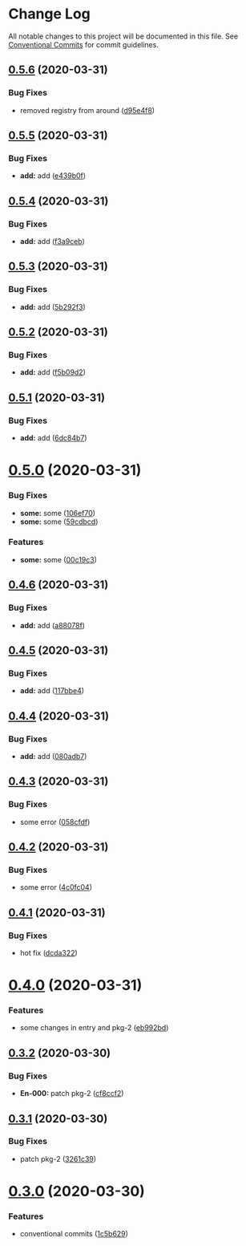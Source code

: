# Change Log

All notable changes to this project will be documented in this file.
See [Conventional Commits](https://conventionalcommits.org) for commit guidelines.

## [0.5.6](https://github.com/recreateideas/lerna-monorepo/compare/@recreateideas/pkg-2@0.5.5...@recreateideas/pkg-2@0.5.6) (2020-03-31)


### Bug Fixes

* removed registry from around ([d95e4f8](https://github.com/recreateideas/lerna-monorepo/commit/d95e4f88797dc9388fc89f03324604a5dd46f984))





## [0.5.5](https://github.com/recreateideas/lerna-monorepo/compare/@recreateideas/pkg-2@0.5.4...@recreateideas/pkg-2@0.5.5) (2020-03-31)


### Bug Fixes

* **add:** add ([e439b0f](https://github.com/recreateideas/lerna-monorepo/commit/e439b0fb7ee7f1bcdfef1adb56eac2a35fd07d26))





## [0.5.4](https://github.com/recreateideas/lerna-monorepo/compare/@recreateideas/pkg-2@0.5.3...@recreateideas/pkg-2@0.5.4) (2020-03-31)


### Bug Fixes

* **add:** add ([f3a9ceb](https://github.com/recreateideas/lerna-monorepo/commit/f3a9ceb363874355ae4b660ff9d07e1da9e85a95))





## [0.5.3](https://github.com/recreateideas/lerna-monorepo/compare/@recreateideas/pkg-2@0.5.2...@recreateideas/pkg-2@0.5.3) (2020-03-31)


### Bug Fixes

* **add:** add ([5b292f3](https://github.com/recreateideas/lerna-monorepo/commit/5b292f3414815e52fbc6472dccbbc1616443023e))





## [0.5.2](https://github.com/recreateideas/lerna-monorepo/compare/@recreateideas/pkg-2@0.5.1...@recreateideas/pkg-2@0.5.2) (2020-03-31)


### Bug Fixes

* **add:** add ([f5b09d2](https://github.com/recreateideas/lerna-monorepo/commit/f5b09d28908a0619bcc2b32603651f336bb36abf))





## [0.5.1](https://github.com/recreateideas/lerna-monorepo/compare/@recreateideas/pkg-2@0.5.0...@recreateideas/pkg-2@0.5.1) (2020-03-31)


### Bug Fixes

* **add:** add ([6dc84b7](https://github.com/recreateideas/lerna-monorepo/commit/6dc84b7dd186e7557725a1bfb3b61914b6fa0473))





# [0.5.0](https://github.com/recreateideas/lerna-monorepo/compare/@recreateideas/pkg-2@0.4.6...@recreateideas/pkg-2@0.5.0) (2020-03-31)


### Bug Fixes

* **some:** some ([106ef70](https://github.com/recreateideas/lerna-monorepo/commit/106ef706c08e568ea26cad0c4797f42fd5c91afb))
* **some:** some ([59cdbcd](https://github.com/recreateideas/lerna-monorepo/commit/59cdbcd501ca3558d5e2843fbdc99891065929f0))


### Features

* **some:** some ([00c19c3](https://github.com/recreateideas/lerna-monorepo/commit/00c19c366e6dee6567e3a051ec4b9d0bbc2f9b24))





## [0.4.6](https://github.com/recreateideas/lerna-monorepo/compare/@recreateideas/pkg-2@0.4.5...@recreateideas/pkg-2@0.4.6) (2020-03-31)


### Bug Fixes

* **add:** add ([a88078f](https://github.com/recreateideas/lerna-monorepo/commit/a88078f971f42b8184d3f9e21650df4bdd52fad1))





## [0.4.5](https://github.com/recreateideas/lerna-monorepo/compare/@recreateideas/pkg-2@0.4.4...@recreateideas/pkg-2@0.4.5) (2020-03-31)


### Bug Fixes

* **add:** add ([117bbe4](https://github.com/recreateideas/lerna-monorepo/commit/117bbe461a7ec591606c8141e9783fc188583fd6))





## [0.4.4](https://github.com/recreateideas/lerna-monorepo/compare/@recreateideas/pkg-2@0.4.3...@recreateideas/pkg-2@0.4.4) (2020-03-31)


### Bug Fixes

* **add:** add ([080adb7](https://github.com/recreateideas/lerna-monorepo/commit/080adb72f5c0c9b130ab121d25ac911e7168a2a1))





## [0.4.3](https://github.com/recreateideas/lerna-monorepo/compare/@recreateideas/pkg-2@0.4.2...@recreateideas/pkg-2@0.4.3) (2020-03-31)


### Bug Fixes

* some error ([058cfdf](https://github.com/recreateideas/lerna-monorepo/commit/058cfdf8e9a35ad10d0ebf4ba2ec5210a0449bc6))





## [0.4.2](https://github.com/recreateideas/lerna-monorepo/compare/@recreateideas/pkg-2@0.4.1...@recreateideas/pkg-2@0.4.2) (2020-03-31)


### Bug Fixes

* some error ([4c0fc04](https://github.com/recreateideas/lerna-monorepo/commit/4c0fc04c320df2b601cbee1ace92fd60df605f2d))





## [0.4.1](https://github.com/recreateideas/lerna-monorepo/compare/@recreateideas/pkg-2@0.4.0...@recreateideas/pkg-2@0.4.1) (2020-03-31)


### Bug Fixes

* hot fix ([dcda322](https://github.com/recreateideas/lerna-monorepo/commit/dcda32270c6be528f24812b394b93725ebc29ad2))





# [0.4.0](https://github.com/recreateideas/lerna-monorepo/compare/@recreateideas/pkg-2@0.3.2...@recreateideas/pkg-2@0.4.0) (2020-03-31)


### Features

* some changes in entry and pkg-2 ([eb992bd](https://github.com/recreateideas/lerna-monorepo/commit/eb992bda6d7cdc5adb6ba176b23548af7469484d))





## [0.3.2](https://github.com/recreateideas/lerna-monorepo/compare/@recreateideas/pkg-2@0.3.1...@recreateideas/pkg-2@0.3.2) (2020-03-30)


### Bug Fixes

* **En-000:** patch pkg-2 ([cf8ccf2](https://github.com/recreateideas/lerna-monorepo/commit/cf8ccf2e808214c038d66ef1d8d94fb48bb0670f))





## [0.3.1](https://github.com/recreateideas/lerna-monorepo/compare/@recreateideas/pkg-2@0.3.0...@recreateideas/pkg-2@0.3.1) (2020-03-30)


### Bug Fixes

* patch pkg-2 ([3261c39](https://github.com/recreateideas/lerna-monorepo/commit/3261c393303c8e5d5256565b688859ad21413488))





# [0.3.0](https://github.com/recreateideas/lerna-monorepo/compare/@recreateideas/pkg-2@0.2.2...@recreateideas/pkg-2@0.3.0) (2020-03-30)


### Features

* conventional commits ([1c5b629](https://github.com/recreateideas/lerna-monorepo/commit/1c5b62941da000012bffd39c4d3111701fcafcd3))
